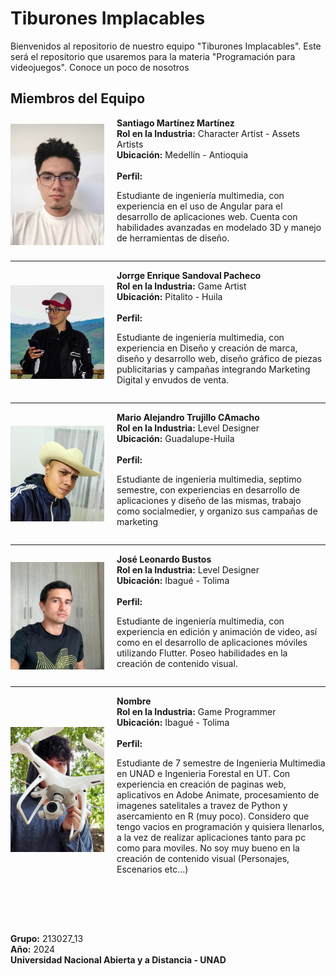 # Tiburones Implacables

Bienvenidos al repositorio de nuestro equipo "Tiburones Implacables". Este será el repositorio que usaremos para la materia "Programación para videojuegos". Conoce un poco de nosotros

## Miembros del Equipo

<div style="display: flex; align-items: center;">
    <img src="readmeAssets/pic_santiago.jpg" alt="Foto de Santiago Martínez" width="150" style="margin-right: 20px;"/>
    <div>
 <strong>Santiago Martínez Martínez</strong><br/>
        <strong>Rol en la Industria:</strong> Character Artist - Assets Artists<br/>
        <strong>Ubicación:</strong> Medellín - Antioquia<br/><br/>
        <strong>Perfil:</strong>  
        <p>Estudiante de ingeniería multimedia, con experiencia en el uso de Angular para el desarrollo de aplicaciones web. Cuenta con habilidades avanzadas en modelado 3D y manejo de herramientas de diseño.</p>
    </div>
</div>

---

<div style="display: flex; align-items: center;">
    <img src="readmeAssets/Jorge Sandoval.JPG" alt="Foto de ..." width="150" style="margin-right: 20px;"/>
    <div>
        <strong>Jorrge Enrique Sandoval Pacheco</strong><br/>
        <strong>Rol en la Industria:</strong> Game Artist<br/>
        <strong>Ubicación:</strong> Pitalito - Huila <br/><br/>
        <strong>Perfil:</strong>  
        <p>Estudiante de ingeniería multimedia, con experiencia  en Diseño y creación de marca, diseño y desarrollo web, diseño gráfico de piezas publicitarias y campañas integrando Marketing Digital y envudos de venta.</p>
    </div>
</div>

---

<div style="display: flex; align-items: center;">
    <img src="readmeAssets/Mario.jpg" alt="Foto de ..." width="150" style="margin-right: 20px;"/>
    <div>
        <strong>Mario Alejandro Trujillo CAmacho</strong><br/>
        <strong>Rol en la Industria:</strong> Level Designer<br/>
        <strong>Ubicación:</strong> Guadalupe-Huila<br/><br/>
        <strong>Perfil:</strong>  
        <p>Estudiante de ingenieria multimedia, septimo semestre, con experiencias en desarrollo de aplicaciones y diseño de las mismas, trabajo como socialmedier, y organizo sus campañas de marketing</p>
    </div>
</div>

---

<div style="display: flex; align-items: center;">
    <img src="readmeAssets/foto_leo.jpeg" alt="Foto de Santiago Martínez" width="150" style="margin-right: 20px;"/>
    <div>
 <strong>José Leonardo Bustos</strong><br/>
        <strong>Rol en la Industria:</strong> Level Designer<br/>
        <strong>Ubicación:</strong> Ibagué - Tolima<br/><br/>
        <strong>Perfil:</strong>  
        <p>Estudiante de ingeniería multimedia, con experiencia en edición y animación de video, así como en el desarrollo de aplicaciones móviles utilizando Flutter. Poseo habilidades en la creación de contenido visual.</p>
    </div>
</div>


---

<div style="display: flex; align-items: center;">
    <img src="readmeAssets/Foto_Cristian_D.jpeg" alt="Foto de Cristian Cordoba" width="150" style="margin-right: 20px;"/>
    <div>
        <strong>Nombre</strong><br/>
        <strong>Rol en la Industria:</strong> Game Programmer<br/>
        <strong>Ubicación:</strong> Ibagué - Tolima<br/><br/>
        <strong>Perfil:</strong>  
        <p>Estudiante de 7 semestre de Ingenieria Multimedia en UNAD e Ingenieria Forestal en UT. Con experiencia en creación de paginas web, aplicativos en Adobe Animate, procesamiento de imagenes satelitales a travez de Python y asercamiento en R (muy poco). Considero que tengo vacios en programación y quisiera llenarlos, a la vez de realizar aplicaciones tanto para pc como para moviles. No soy muy bueno en la creación de contenido visual (Personajes, Escenarios etc...) </p>
    </div>
</div>

<div style="margin: 5rem auto 0 auto">
    <strong>Grupo:</strong> 213027_13 <br/>
    <strong>Año:</strong> 2024 <br/>
    <strong>Universidad Nacional Abierta y a Distancia - UNAD</strong><br/>
</div>

